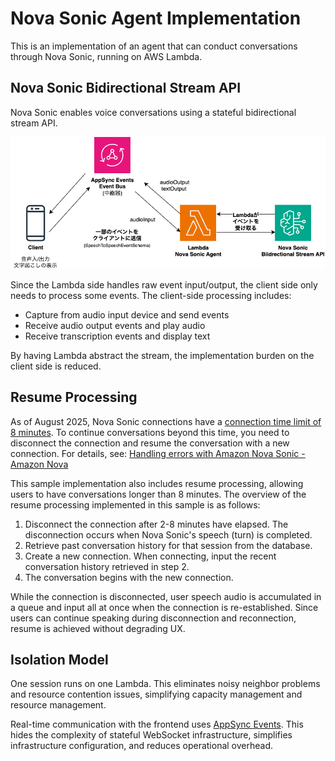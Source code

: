 # Nova Sonic Agent Implementation
This is an implementation of an agent that can conduct conversations through Nova Sonic, running on AWS Lambda.

## Nova Sonic Bidirectional Stream API

Nova Sonic enables voice conversations using a stateful bidirectional stream API.

![events](../../../docs/imgs/events.png)

Since the Lambda side handles raw event input/output, the client side only needs to process some events. The client-side processing includes:

* Capture from audio input device and send events
* Receive audio output events and play audio
* Receive transcription events and display text

By having Lambda abstract the stream, the implementation burden on the client side is reduced.

## Resume Processing

As of August 2025, Nova Sonic connections have a [connection time limit of 8 minutes](https://docs.aws.amazon.com/nova/latest/userguide/what-is-nova.html). To continue conversations beyond this time, you need to disconnect the connection and resume the conversation with a new connection. For details, see: [Handling errors with Amazon Nova Sonic - Amazon Nova](https://docs.aws.amazon.com/nova/latest/userguide/speech-errors.html)

This sample implementation also includes resume processing, allowing users to have conversations longer than 8 minutes.
The overview of the resume processing implemented in this sample is as follows:

1. Disconnect the connection after 2-8 minutes have elapsed. The disconnection occurs when Nova Sonic's speech (turn) is completed.
2. Retrieve past conversation history for that session from the database.
3. Create a new connection. When connecting, input the recent conversation history retrieved in step 2.
4. The conversation begins with the new connection.

While the connection is disconnected, user speech audio is accumulated in a queue and input all at once when the connection is re-established. Since users can continue speaking during disconnection and reconnection, resume is achieved without degrading UX.

## Isolation Model
One session runs on one Lambda. This eliminates noisy neighbor problems and resource contention issues, simplifying capacity management and resource management.

Real-time communication with the frontend uses [AppSync Events](https://docs.aws.amazon.com/appsync/latest/eventapi/event-api-welcome.html). This hides the complexity of stateful WebSocket infrastructure, simplifies infrastructure configuration, and reduces operational overhead.
